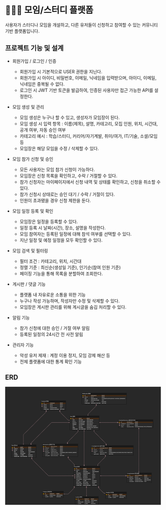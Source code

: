 # 🧑‍🤝‍🧑 모임/스터디 플랫폼
사용자가 스터디나 모임을 개설하고, 다른 유저들이 신청하고 참여할 수 있는 커뮤니티 기반 플랫폼입니다.

## 프로젝트 기능 및 설계
 - 회원가입 / 로그인 / 인증
   - 회원가입 시 기본적으로 USER 권한을 지닌다.
   - 회원가입 시 아이디, 비밀번호, 이메일, 닉네임을 입력받으며, 아이디, 이메일, 닉네임은 중복될 수 없다.
   - 로그인 시 JWT 기반 토큰을 발급하여, 인증된 사용자만 접근 가능한 API를 설정한다.

 - 모임 생성 및 관리
   - 모임 생성은 누구나 할 수 있고, 생성자가 모임장이 된다.
   - 모임 생성 시 입력 항목 : 이름(제목), 설명, 카테고리, 모집 인원, 위치, 시간대, 공개 여부, 자동 승인 여부
   - 카테고리 예시 : 학습/스터디, 커리어/자기계발, 취미/여가, IT/기술, 소셜/모임 등
   - 모임장은 해당 모임을 수정 / 삭제할 수 있다.

 - 모임 참가 신청 및 승인
   - 모든 사용자는 모임 참가 신청이 가능하다.
   - 모임장은 신청 목록을 확인하고, 수락 / 거절할 수 있다.
   - 참가 신청자는 마이페이지에서 신청 내역 및 상태를 확인하고, 신청을 취소할 수 있다.
   - 참가 신청시 상태로는 승인 대기 / 수락 / 거절이 있다.
   - 인원이 초과됐을 경우 신청 제한을 둔다.

 - 모임 일정 등록 및 확인
   - 모임장은 일정을 등록할 수 있다.
   - 일정 등록 시 날짜(시간), 장소, 설명을 작성한다.
   - 모임 참여자는 등록된 일정에 대해 참석 여부를 선택할 수 있다.
   - 지난 일정 및 예정 일정을 모두 확인할 수 있다.

 - 모임 검색 및 필터링
   - 필터 조건 : 카테고리, 위치, 시간대
   - 정렬 기준 : 최신순(생성일 기준), 인기순(참여 인원 기준)
   - 페이징 기능을 통해 목록을 분할하여 조회한다.

 - 게시판 / 댓글 기능
   - 플랫폼 내 자유로운 소통을 위한 기능
   - 누구나 작성 가능하며, 작성자만 수정 및 삭제할 수 있다.
   - 모임장은 게시판 관리를 위해 게시글을 숨김 처리할 수 있다.

 - 알림 기능
   - 참가 신청에 대한 승인 / 거절 여부 알림
   - 등록된 일정의 24시간 전 사전 알림

 - 관리자 기능
   - 악성 유저 제재 : 계정 이용 정지, 모임 강제 해산 등
   - 전체 플랫폼에 대한 통계 확인 기능

## ERD
![erd](https://github.com/Arti-39/SocialGroupPlatform/blob/master/doc/img/erd.png)
